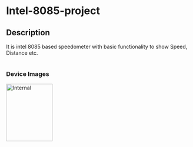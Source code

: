 # Intel-8085-project
## Description
It is intel 8085 based speedometer with basic functionality to show Speed, Distance etc.
# 
### Device Images
<img width="50%" height="20%" alt="Internal" class="center" src="https://user-images.githubusercontent.com/13674791/129457012-3feea864-eef0-4ae9-8a0d-58221df6cd29.jpeg">
